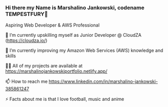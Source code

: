 ### Hi there my Name is Marshalino Jankowski, codename TEMPESTFURY👋

Aspiring Web Developer & AWS Professional

🔭 I’m currently upskilling myself as Junior Developer @ CloudZA (https://cloudza.io/)

🌱 I’m currently improving my Amazon Web Services (AWS) knowledge and skills

👨‍💻 All of my projects are available at https://marshalinojankowskiportfolio.netlify.app/

📫 How to reach me https://www.linkedin.com/in/marshalino-jankowski-385861247

⚡ Facts about me is that I love football, music and anime
